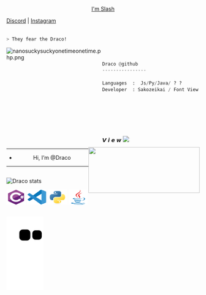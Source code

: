 <p align='center'>
<a href="https://ayo.so/slashhack">I'm Slash</a> 
  
  <a href="https://discord.gg/draco">Discord</a> |
  <a href="https://www.instagram.com/dracoempty/">Instagram</a> 




```bash

> They fear the Draco!

```
<img src="https://cdn.discordapp.com/attachments/975703159982923848/998890107492909136/200w.gif" align="left" src="https://media.discordapp.net/attachments/975703159982923848/995337889321844886/1657350460774.jpg?width=682&height=682" alt="nanosuckysuckyonetimeonetime.php.png" width="250" height="260">

```py


Draco @github
----------------

Languages  :  Js/Py/Java/ ? ?
Developer  : Sakozeikai / Font View


  
```
<p align="left">
  &nbsp; &nbsp; &nbsp; &nbsp; &nbsp;&nbsp; &nbsp; &nbsp; &nbsp; &nbsp;&nbsp; &nbsp; &nbsp; &nbsp; &nbsp; &nbsp; &nbsp; &nbsp; &nbsp; &nbsp; &nbsp;&nbsp; &nbsp; &nbsp; &nbsp; &nbsp;&nbsp; &nbsp; &nbsp; &nbsp; &nbsp;
</a>
	<a target="_blank" rel="noopener noreferrer" href="><img src="" width="110" height="20" data-canonical-src="https://komarev.com/ghpvc/?username=psauxx&amp;style=flat-square" style="max-width: 100%;"></a><br><br>
</a>
	<a target="_blank" rel="noopener noreferrer" href="https://camo.githubusercontent.com/b37763484b6fe8435681d1011c6363bdb5d75bb56c214693e4a5a12d952a7cdc/68747470733a2f2f6769746875622d726561646d652d73746174732d65696768742d74686574612e76657263656c2e6170702f6170692f746f702d6c616e67732f3f757365726e616d653d707361757878267468656d653d7261646963616c266c61796f75743d636f6d70616374266578636c7564655f6c616e673d6a6176612b72"><img width="290" height="120" align="right" src="https://github-readme-stats.vercel.app/api/top-langs?username=yatsuuWeb&amp;show_icons=true&amp;locale=en&amp;theme=midnight-purple" data-canonical-src="https://github-readme-stats-eight-theta.vercel.app/api/top-langs/?username=psauxx&amp;theme=radical&amp;layout=compact&amp;exclude_lang=java+r" style="max-width: 100%;"></a> 
</p>
𝙑 𝙞 𝙚 𝙬
<img src="https://profile-counter.glitch.me/%7BSlashWebt%7D/count.svg" style="max-width: 100%;">









------------												
- <p align="center"> Hi, I’m @Draco

-----------------

<!---
Draco Draco/Dracofodase Web is a ✨ special ✨ repository because its `README.md` (this file) appears on your GitHub profile.
You can click the Preview link to take a look at your changes.
--->

  ##

![Draco stats](https://github-readme-stats.vercel.app/api?username=Dracozada&theme=blue-green)

<div style="display: inline_block">
    
<img align="center" alt="vsc-Csharp" height="40" width="50" src="https://raw.githubusercontent.com/devicons/devicon/master/icons/csharp/csharp-original.svg">
    <img align="center" alt="vsc-vscode" height="40" width="50" src="https://raw.githubusercontent.com/devicons/devicon/master/icons/vscode/vscode-original.svg">
     <img align="center" alt="vsc-vscode" height="40" width="50" src="https://raw.githubusercontent.com/devicons/devicon/master/icons/python/python-original.svg">
     <img align="center" alt="vsc-vscode" height="40" width="50" src="https://raw.githubusercontent.com/devicons/devicon/master/icons/java/java-original.svg">
</div><br/>
 
<div> 
 

 
  ![Snake animation](https://raw.githubusercontent.com/rafaballerini/rafaballerini/a7fcec19b2830125e9c49ba9139a9dad95f0b64a/github-contribution-grid-snake.svg)
 
</div>


